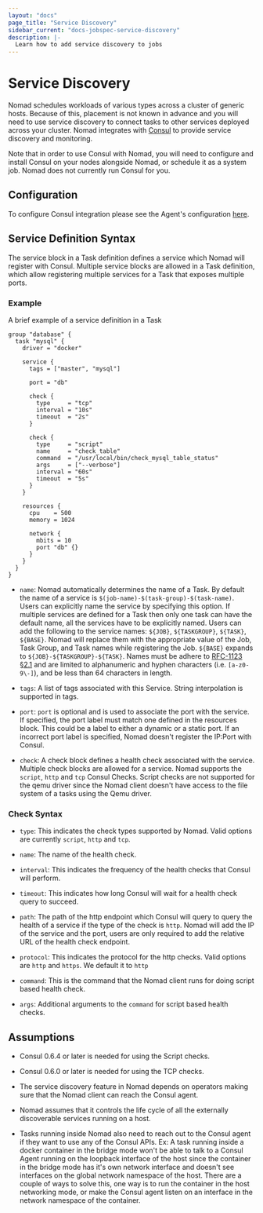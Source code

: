 ```yaml
---
layout: "docs"
page_title: "Service Discovery"
sidebar_current: "docs-jobspec-service-discovery"
description: |-
  Learn how to add service discovery to jobs
---
```


# Service Discovery

Nomad schedules workloads of various types across a cluster of generic hosts.
Because of this, placement is not known in advance and you will need to use
service discovery to connect tasks to other services deployed across your
cluster. Nomad integrates with [Consul](https://www.consul.io) to provide
service discovery and monitoring.

Note that in order to use Consul with Nomad, you will need to configure and
install Consul on your nodes alongside Nomad, or schedule it as a system job.
Nomad does not currently run Consul for you.

## Configuration

To configure Consul integration please see the Agent's configuration
[here](/docs/agent/config.html#consul_options).

## Service Definition Syntax

The service block in a Task definition defines a service which Nomad will
register with Consul. Multiple service blocks are allowed in a Task definition,
which allow registering multiple services for a Task that exposes multiple
ports.

### Example

A brief example of a service definition in a Task

```hcl
group "database" {
  task "mysql" {
    driver = "docker"

    service {
      tags = ["master", "mysql"]

      port = "db"

      check {
        type     = "tcp"
        interval = "10s"
        timeout  = "2s"
      }

      check {
        type     = "script"
        name     = "check_table"
        command  = "/usr/local/bin/check_mysql_table_status"
        args     = ["--verbose"]
        interval = "60s"
        timeout  = "5s"
      }
    }

    resources {
      cpu    = 500
      memory = 1024

      network {
        mbits = 10
        port "db" {}
      }
    }
  }
}
```

* `name`: Nomad automatically determines the name of a Task. By default the
  name of a service is `$(job-name)-$(task-group)-$(task-name)`. Users can
  explicitly name the service by specifying this option. If multiple services
  are defined for a Task then only one task can have the default name, all
  the services have to be explicitly named.  Users can add the following to
  the service names: `${JOB}`, `${TASKGROUP}`, `${TASK}`, `${BASE}`.  Nomad
  will replace them with the appropriate value of the Job, Task Group, and
  Task names while registering the Job. `${BASE}` expands to
  `${JOB}-${TASKGROUP}-${TASK}`.  Names must be adhere to
  [RFC-1123 §2.1](https://tools.ietf.org/html/rfc1123#section-2) and are
  limited to alphanumeric and hyphen characters (i.e. `[a-z0-9\-]`), and be
  less than 64 characters in length.

* `tags`: A list of tags associated with this Service. String interpolation is
  supported in tags.

* `port`: `port` is optional and is used to associate the port with the service.
  If specified, the port label must match one defined in the resources block.
  This could be a label to either a dynamic or a static port. If an incorrect
  port label is specified, Nomad doesn't register the IP:Port with Consul.

* `check`: A check block defines a health check associated with the service.
  Multiple check blocks are allowed for a service. Nomad supports the `script`,
  `http` and `tcp` Consul Checks. Script checks are not supported for the qemu
  driver since the Nomad client doesn't have access to the file system of a
  tasks using the Qemu driver.

### Check Syntax

* `type`: This indicates the check types supported by Nomad. Valid options are
  currently `script`, `http` and `tcp`.

* `name`: The name of the health check.

* `interval`: This indicates the frequency of the health checks that Consul will
  perform.

* `timeout`: This indicates how long Consul will wait for a health check query
  to succeed.

* `path`: The path of the http endpoint which Consul will query to query the
  health of a service if the type of the check is `http`. Nomad will add the IP
  of the service and the port, users are only required to add the relative URL
  of the health check endpoint.

* `protocol`: This indicates the protocol for the http checks. Valid options
  are `http` and `https`. We default it to `http`

* `command`: This is the command that the Nomad client runs for doing script based
  health check.

* `args`: Additional arguments to the `command` for script based health checks.

## Assumptions

* Consul 0.6.4 or later is needed for using the Script checks.

* Consul 0.6.0 or later is needed for using the TCP checks.

* The service discovery feature in Nomad depends on operators making sure that
  the Nomad client can reach the Consul agent.

* Nomad assumes that it controls the life cycle of all the externally
  discoverable services running on a host.

* Tasks running inside Nomad also need to reach out to the Consul agent if
  they want to use any of the Consul APIs. Ex: A task running inside a docker
  container in the bridge mode won't be able to talk to a Consul Agent running
  on the loopback interface of the host since the container in the bridge mode
  has it's own network interface and doesn't see interfaces on the global
  network namespace of the host. There are a couple of ways to solve this, one
  way is to run the container in the host networking mode, or make the Consul
  agent listen on an interface in the network namespace of the container.
